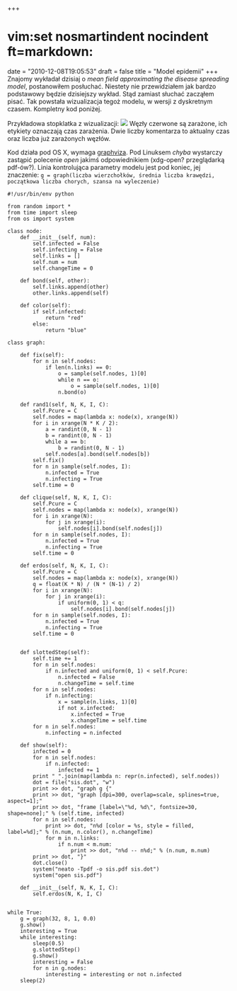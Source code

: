 +++
# vim:set nosmartindent nocindent ft=markdown:
date = "2010-12-08T19:05:53"
draft = false
title = "Model epidemii"
+++
Znajomy wykładał dzisiaj o _mean field approximating the disease spreading
model_, postanowiłem posłuchać. Niestety nie przewidziałem jak bardzo
podstawowy będzie dzisiejszy wykład. Stąd zamiast słuchać zacząłem pisać. Tak
powstała wizualizacja tegoż modelu, w wersji z dyskretnym czasem. Kompletny
kod poniżej.

Przykładowa stopklatka z wizualizacji: ![](http://maxnet.org.pl/~lrem/sis.png)
Węzły czerwone są zarażone, ich etykiety oznaczają czas zarażenia. Dwie liczby
komentarza to aktualny czas oraz liczba już zarażonych węzłów.

Kod działa pod OS X, wymaga [graphviza](http://www.graphviz.org/). Pod
Linuksem _chyba_ wystarczy zastąpić polecenie _open_ jakimś odpowiednikiem
(xdg-open? przeglądarką pdf-ów?). Linia kontrolująca parametry modelu jest pod
koniec, jej znaczenie: `g = graph(liczba wierzchołków, średnia liczba
krawędzi, początkowa liczba chorych, szansa na wyleczenie)`

    
    
    
    #!/usr/bin/env python
    
    from random import *
    from time import sleep
    from os import system
    
    class node:
        def __init__(self, num):
            self.infected = False
            self.infecting = False
            self.links = []
            self.num = num
            self.changeTime = 0
    
        def bond(self, other):
            self.links.append(other)
            other.links.append(self)
    
        def color(self):
            if self.infected:
                return "red"
            else:
                return "blue"
    
    class graph:
    
        def fix(self):
            for n in self.nodes:
                if len(n.links) == 0:
                    o = sample(self.nodes, 1)[0]
                    while n == o:
                        o = sample(self.nodes, 1)[0]
                    n.bond(o)
    
        def rand1(self, N, K, I, C):
            self.Pcure = C
            self.nodes = map(lambda x: node(x), xrange(N))
            for i in xrange(N * K / 2):
                a = randint(0, N - 1)
                b = randint(0, N - 1)
                while a == b:
                    b = randint(0, N - 1)
                self.nodes[a].bond(self.nodes[b])
            self.fix()
            for n in sample(self.nodes, I):
                n.infected = True
                n.infecting = True
            self.time = 0
    
        def clique(self, N, K, I, C):
            self.Pcure = C
            self.nodes = map(lambda x: node(x), xrange(N))
            for i in xrange(N):
                for j in xrange(i):
                    self.nodes[i].bond(self.nodes[j])
            for n in sample(self.nodes, I):
                n.infected = True
                n.infecting = True
            self.time = 0
    
        def erdos(self, N, K, I, C):
            self.Pcure = C
            self.nodes = map(lambda x: node(x), xrange(N))
            q = float(K * N) / (N * (N-1) / 2)
            for i in xrange(N):
                for j in xrange(i):
                    if uniform(0, 1) < q:
                        self.nodes[i].bond(self.nodes[j])
            for n in sample(self.nodes, I):
                n.infected = True
                n.infecting = True
            self.time = 0
    
    
        def slottedStep(self):
            self.time += 1
            for n in self.nodes:
                if n.infected and uniform(0, 1) < self.Pcure:
                    n.infected = False
                    n.changeTime = self.time
            for n in self.nodes:
                if n.infecting:
                    x = sample(n.links, 1)[0]
                    if not x.infected:
                        x.infected = True
                        x.changeTime = self.time
            for n in self.nodes:
                n.infecting = n.infected
    
        def show(self):
            infected = 0
            for n in self.nodes:
                if n.infected:
                    infected += 1
            print " ".join(map(lambda n: repr(n.infected), self.nodes))
            dot = file("sis.dot", "w")
            print >> dot, "graph g {"
            print >> dot, "graph [dpi=300, overlap=scale, splines=true, aspect=1];"
            print >> dot, "frame [label=\"%d, %d\", fontsize=30, shape=none];" % (self.time, infected)
            for n in self.nodes:
                print >> dot, "n%d [color = %s, style = filled, label=%d];" % (n.num, n.color(), n.changeTime)
                for m in n.links:
                    if n.num < m.num:
                        print >> dot, "n%d -- n%d;" % (n.num, m.num)
            print >> dot, "}"
            dot.close()
            system("neato -Tpdf -o sis.pdf sis.dot")
            system("open sis.pdf")
    
        def __init__(self, N, K, I, C):
            self.erdos(N, K, I, C)
    
    
    while True:
        g = graph(32, 8, 1, 0.0)
        g.show()
        interesting = True
        while interesting:
            sleep(0.5)
            g.slottedStep()
            g.show()
            interesting = False
            for n in g.nodes:
                interesting = interesting or not n.infected
        sleep(2)
    

